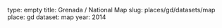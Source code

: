 type: empty
title: Grenada / National Map
slug: places/gd/datasets/map
place: gd
dataset: map
year: 2014
